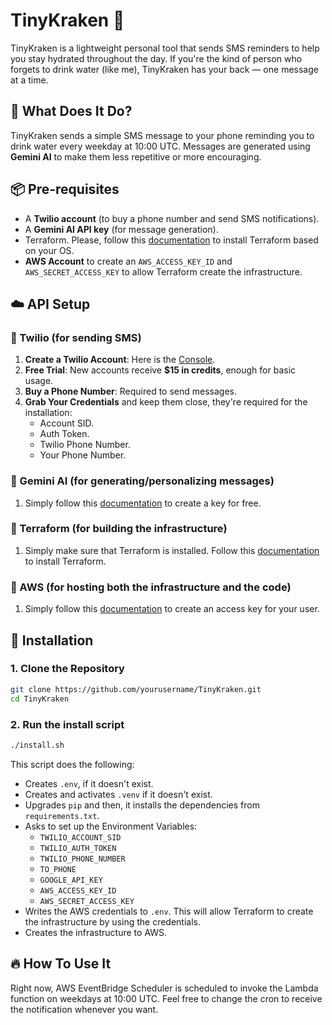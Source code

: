 # TinyKraken 🐙
TinyKraken is a lightweight personal tool that sends SMS reminders to help you stay hydrated throughout the day. If you're the kind of person who forgets to drink water (like me), TinyKraken has your back — one message at a time.

## 🧠 What Does It Do?
TinyKraken sends a simple SMS message to your phone reminding you to drink water every weekday at 10:00 UTC. Messages are generated using **Gemini AI** to make them less repetitive or more encouraging.

## 📦 Pre-requisites

- A **Twilio account** (to buy a phone number and send SMS notifications). 
- A **Gemini AI API key** (for message generation).
- Terraform. Please, follow this [documentation](https://developer.hashicorp.com/terraform/install) to install Terraform based on your OS.
- **AWS Account** to create an `AWS_ACCESS_KEY_ID` and `AWS_SECRET_ACCESS_KEY` to allow Terraform create the infrastructure.

## ☁️ API Setup

### 🔹 Twilio (for sending SMS)

1. **Create a Twilio Account**: Here is the [Console](https://console.twilio.com/).
2. **Free Trial**: New accounts receive **$15 in credits**, enough for basic usage.
3. **Buy a Phone Number**: Required to send messages.
4. **Grab Your Credentials** and keep them close, they're required for the installation:
   - Account SID.
   - Auth Token.
   - Twilio Phone Number.
   - Your Phone Number.

### 🔹 Gemini AI (for generating/personalizing messages)

1. Simply follow this [documentation](https://ai.google.dev/gemini-api/docs/api-key) to create a key for free.

### 🔹 Terraform (for building the infrastructure)
1. Simply make sure that Terraform is installed. Follow this [documentation](https://developer.hashicorp.com/terraform/install) to install Terraform.

### 🔹 AWS (for hosting both the infrastructure and the code)
1. Simply follow this [documentation](https://docs.aws.amazon.com/IAM/latest/UserGuide/access-keys-admin-managed.html#admin-create-access-key) to create an access key for your user.

## 🚀 Installation

### 1. Clone the Repository

```bash
git clone https://github.com/yourusername/TinyKraken.git
cd TinyKraken
```

### 2. Run the install script
```bash
./install.sh
```
This script does the following:
- Creates `.env`, if it doesn't exist.
- Creates and activates `.venv` if it doesn't exist.
- Upgrades `pip` and then, it installs the dependencies from `requirements.txt`.
- Asks to set up the Environment Variables:
   - `TWILIO_ACCOUNT_SID`
   - `TWILIO_AUTH_TOKEN`
   - `TWILIO_PHONE_NUMBER`
   - `TO_PHONE`
   - `GOOGLE_API_KEY`
   - `AWS_ACCESS_KEY_ID`
   - `AWS_SECRET_ACCESS_KEY`
 - Writes the AWS credentials to `.env`. This will allow Terraform to create the infrastructure by using the credentials.
 - Creates the infrastructure to AWS.

## 🔥 How To Use It
Right now, AWS EventBridge Scheduler is scheduled to invoke the Lambda function on weekdays at 10:00 UTC. Feel free to change the cron to receive the notification whenever you want.
